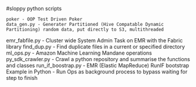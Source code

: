 #sloppy python scripts

 	poker - OOP Test Driven Poker
	data_gen.py - Generater Partitioned (Hive Compatable Dynamic Partitioning) random data, put directly to S3, multithreaded
  emr_fabfile.py  - Cluster wide System Admin Task on EMR with the Fabric library
	find_dup.py - Find duplicate files in a current or specified directory
	ml_ops.py - Amazon Machine Learning Mandane operations
	py_sdk_crawler.py - Crawl a python repository and summarise the functions and classes
	run_if_boostrap.py  -  EMR (Elastic MapReduce) RunIF bootstrap Example in Python - Run Ops as background process to bypass waiting for step to finish
